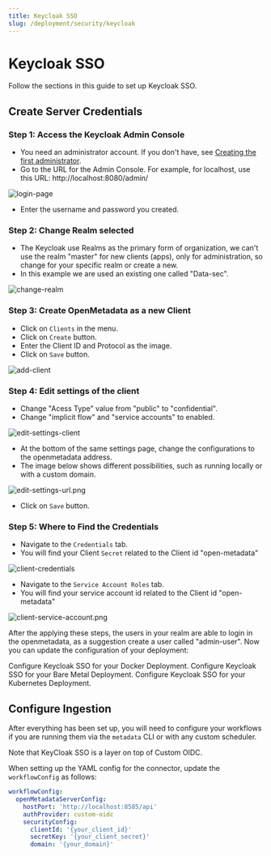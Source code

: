 ```yaml
---
title: Keycloak SSO
slug: /deployment/security/keycloak
---
```


# Keycloak SSO

Follow the sections in this guide to set up Keycloak SSO.

## Create Server Credentials

### Step 1: Access the Keycloak Admin Console

- You need an administrator account. If you don't have, see [Creating the first administrator](https://www.keycloak.org/docs/latest/server_admin/#creating-first-admin_server_administration_guide).
- Go to the URL for the Admin Console. For example, for localhost, use this URL: http://localhost:8080/admin/

<Image src="/images/deployment/security/keycloak/1-login-page.png" alt="login-page"/>

- Enter the username and password you created.

### Step 2: Change Realm selected
- The Keycloak use Realms as the primary form of organization, we can't use the realm "master" for new clients (apps), only for administration, so change for your specific realm or create a new.
- In this example we are used an existing one called "Data-sec".

<Image src="/images/deployment/security/keycloak/2-change-realm.png" alt="change-realm"/>

### Step 3: Create OpenMetadata as a new Client
- Click on `Clients` in the menu.
- Click on `Create` button.
- Enter the Client ID and Protocol as the image.
- Click on `Save` button.

<Image src="/images/deployment/security/keycloak/3-add-client.png" alt="add-client"/>

### Step 4: Edit settings of the client
- Change "Acess Type" value from "public" to "confidential".
- Change "implicit flow" and "service accounts" to enabled.

<Image src="/images/deployment/security/keycloak/4-edit-settings-client.png" alt="edit-settings-client"/>

- At the bottom of the same settings page, change the configurations to the openmetadata address.
- The image below shows different possibilities, such as running locally or with a custom domain.

<Image src="/images/deployment/security/keycloak/5-edit-settings-url.png" alt="edit-settings-url.png"/>

- Click on `Save` button.

### Step 5: Where to Find the Credentials

- Navigate to the `Credentials` tab.
- You will find your Client `Secret` related to the Client id "open-metadata"

<Image src="/images/deployment/security/keycloak/6-client-credentials.png" alt="client-credentials"/>

- Navigate to the `Service Account Roles` tab.
- You will find your service account id related to the Client id "open-metadata"

<Image src="/images/deployment/security/keycloak/7-client-service-account.png" alt="client-service-account.png"/>

After the applying these steps, the users in your realm are able to login in the openmetadata, as a suggestion create a user called "admin-user". Now you can update the configuration of your deployment:

<InlineCalloutContainer>
  <InlineCallout
    color="violet-70"
    icon="celebration"
    bold="Docker Security"
    href="/deployment/security/keycloak/docker"
  >
    Configure Keycloak SSO for your Docker Deployment.
  </InlineCallout>
  <InlineCallout
    color="violet-70"
    icon="storage"
    bold="Bare Metal Security"
    href="/deployment/security/keycloak/bare-metal"
  >
    Configure Keycloak SSO for your Bare Metal Deployment.
  </InlineCallout>
  <InlineCallout
    color="violet-70"
    icon="fit_screen"
    bold="Kubernetes Security"
    href="/deployment/security/keycloak/kubernetes"
  >
    Configure Keycloak SSO for your Kubernetes Deployment.
  </InlineCallout>
</InlineCalloutContainer>

## Configure Ingestion

After everything has been set up, you will need to configure your workflows if you are running them via the
`metadata` CLI or with any custom scheduler.

Note that KeyCloak SSO is a layer on top of Custom OIDC.

When setting up the YAML config for the connector, update the `workflowConfig` as follows:

```yaml
workflowConfig:
  openMetadataServerConfig:
    hostPort: 'http://localhost:8585/api'
    authProvider: custom-oidc
    securityConfig:
      clientId: '{your_client_id}'
      secretKey: '{your_client_secret}'
      domain: '{your_domain}'
```
